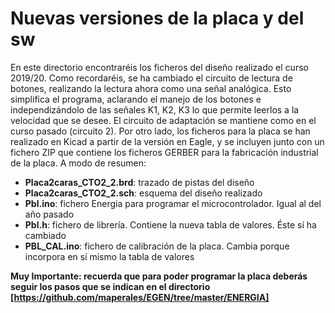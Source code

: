 Nuevas versiones de la placa y del sw
=====================================
En este directorio encontraréis los ficheros del diseño realizado el curso 2019/20. 
Como recordaréis, se ha cambiado el circuito de lectura de botones, realizando la lectura ahora como una señal analógica. Esto simplifica el programa, aclarando el manejo de los botones e independizándolo de las señales K1, K2, K3 lo que permite leerlos a la velocidad que se desee. El circuito de adaptación se mantiene como en el curso pasado (circuito 2).
Por otro lado, los ficheros para la placa se han realizado en Kicad a partir de la versión en Eagle, y se incluyen junto con un fichero ZIP que contiene los ficheros GERBER para la fabricación industrial de la placa.
A modo de resumen:
  - **Placa2caras_CTO2_2.brd**: trazado de pistas del diseño
  - **Placa2caras_CTO2_2.sch**: esquema del diseño realizado
  - **Pbl.ino**: fichero Energia para programar el microcontrolador. Igual al del año pasado
  - **Pbl.h**: fichero de librería. Contiene la nueva tabla de valores. Éste sí ha cambiado
  - **PBL_CAL.ino**: fichero de calibración de la placa. Cambia porque incorpora en sí mismo la tabla de valores 

**Muy Importante: recuerda que para poder programar la placa deberás seguir los pasos que se indican en el directorio [https://github.com/maperales/EGEN/tree/master/ENERGIA]**

